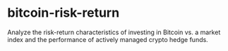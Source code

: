 # bitcoin-risk-return
Analyze the risk-return characteristics of investing in Bitcoin vs. a market index and the performance of actively managed crypto hedge funds.
